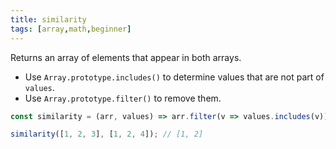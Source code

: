 ```yaml
---
title: similarity
tags: [array,math,beginner]
---
```


Returns an array of elements that appear in both arrays.

- Use `Array.prototype.includes()` to determine values that are not part of `values`.
- Use `Array.prototype.filter()` to remove them.

```js
const similarity = (arr, values) => arr.filter(v => values.includes(v));
```

```js
similarity([1, 2, 3], [1, 2, 4]); // [1, 2]
```
